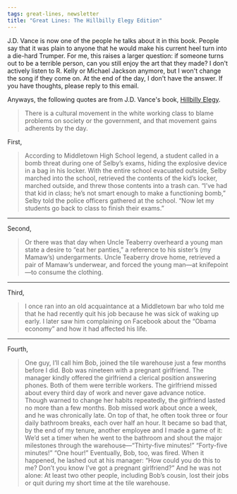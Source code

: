 ```yaml
---
tags: great-lines, newsletter
title: "Great Lines: The Hillbilly Elegy Edition"
---
```



J.D. Vance is now one of the people he talks about it in this book. People say that it was plain to anyone that he would make his current heel turn into a die-hard Trumper. For me, this raises a larger question: if someone turns out to be a terrible person, can you still enjoy the art that they made? I don't actively listen to R. Kelly or Michael Jackson anymore, but I won't change the song if they come on. At the end of the day, I don't have the answer. If you have thoughts, please reply to this email.

Anyways, the following quotes are from J.D. Vance's book, [Hillbilly Elegy](https://bookshop.org/books/hillbilly-elegy-a-memoir-of-a-family-and-culture-in-crisis/9780062300553).

>There is a cultural movement in the white working class to blame problems on society or the government, and that movement gains adherents by the day.

First,

>According to Middletown High School legend, a student called in a bomb threat during one of Selby’s exams, hiding the explosive device in a bag in his locker. With the entire school evacuated outside, Selby marched into the school, retrieved the contents of the kid’s locker, marched outside, and threw those contents into a trash can. “I’ve had that kid in class; he’s not smart enough to make a functioning bomb,” Selby told the police officers gathered at the school. “Now let my students go back to class to finish their exams.”

---

Second, 

>Or there was that day when Uncle Teaberry overheard a young man state a desire to “eat her panties,” a reference to his sister’s (my Mamaw’s) undergarments. Uncle Teaberry drove home, retrieved a pair of Mamaw’s underwear, and forced the young man—at knifepoint—to consume the clothing.

---

Third,

>I once ran into an old acquaintance at a Middletown bar who told me that he had recently quit his job because he was sick of waking up early. I later saw him complaining on Facebook about the “Obama economy” and how it had affected his life.

---

Fourth,

>One guy, I’ll call him Bob, joined the tile warehouse just a few months before I did. Bob was nineteen with a pregnant girlfriend. The manager kindly offered the girlfriend a clerical position answering phones. Both of them were terrible workers. The girlfriend missed about every third day of work and never gave advance notice. Though warned to change her habits repeatedly, the girlfriend lasted no more than a few months. Bob missed work about once a week, and he was chronically late. On top of that, he often took three or four daily bathroom breaks, each over half an hour. It became so bad that, by the end of my tenure, another employee and I made a game of it: We’d set a timer when he went to the bathroom and shout the major milestones through the warehouse—“Thirty-five minutes!” “Forty-five minutes!” “One hour!” Eventually, Bob, too, was fired. When it happened, he lashed out at his manager: “How could you do this to me? Don’t you know I’ve got a pregnant girlfriend?” And he was not alone: At least two other people, including Bob’s cousin, lost their jobs or quit during my short time at the tile warehouse.
